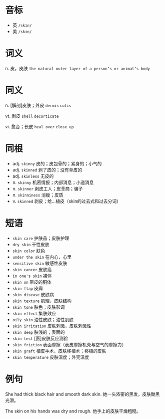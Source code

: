 # 音标

- 英 `/skɪn/`
- 美 `/skɪn/`

# 词义

n. 皮，皮肤
`the natural outer layer of a person’s or animal’s body`

# 同义

n. [解剖]皮肤；外皮
`dermis` `cutis`

vt. 剥皮
`shell` `decorticate`

vi. 愈合；长皮
`heal over` `close up`

# 同根

- adj. `skinny` 皮的；皮包骨的；紧身的；小气的
- adj. `skinned` 剥了皮的；没有草皮的
- adj. `skinless` 无皮的
- n. `skinny` 机密情报；内部消息；小道消息
- n. `skinner` 剥皮工人；皮革商；骗子
- n. `skinniness` 消瘦；皮质
- v. `skinned` 剥皮；给…植皮（skin的过去式和过去分词）

# 短语

- `skin care` 护肤品；皮肤护理
- `dry skin` 干性皮肤
- `skin color` 肤色
- `under the skin` 在内心，心里
- `sensitive skin` 敏感性皮肤
- `skin cancer` 皮肤癌
- `in one's skin` 裸体
- `skin on` 带皮的胴体
- `skin flap` 皮瓣
- `skin disease` 皮肤病
- `skin texture` 肌理，皮肤结构
- `skin tone` 肤色；皮肤影调
- `skin effect` 集肤效应
- `oily skin` 油性皮肤；油性肌肤
- `skin irritation` 皮肤刺激，皮肤刺激性
- `skin deep` 肤浅的；表面的
- `skin test` [医]皮肤反应测验
- `skin friction` 表面摩擦（表皮摩擦机壳与空气的摩擦力）
- `skin graft` 植皮手术，皮肤移植术；移植的皮肤
- `skin temperature` 皮肤温度；外壳温度

# 例句

She had thick black hair and smooth dark skin.
她一头浓密的黑发，皮肤黝黑光滑。

The skin on his hands was dry and rough.
他手上的皮肤干燥粗糙。


